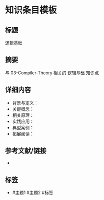 # 知识条目模板

## 标题

逻辑基础

## 摘要

与 03-Compiler-Theory 相关的 逻辑基础 知识点

## 详细内容

- 背景与定义：
- 关键概念：
- 相关原理：
- 实践应用：
- 典型案例：
- 拓展阅读：

## 参考文献/链接

-

## 标签

- #主题1 #主题2 #标签
